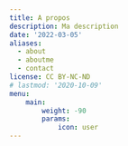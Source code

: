 ```yaml
---
title: A propos
description: Ma description
date: '2022-03-05'
aliases:
  - about
  - aboutme
  - contact
license: CC BY-NC-ND
# lastmod: '2020-10-09'
menu:
    main: 
        weight: -90
        params:
            icon: user
---
```

